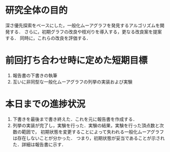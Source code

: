 研究全体の目的
==============

深さ優先探索をベースにした，一般化ムーアグラフを発見するアルゴリズムを開発する． さらに，初期グラフの改良や枝刈りを導入する，更なる改良案を提案する． 同時に，これらの改良を評価する．

前回打ち合わせ時に定めた短期目標
================================

1.  報告書の下書きの執筆
2.  互いに非同型な一般化ムーアグラフの列挙の実装および実験

本日までの進捗状況
==================

1.  下書きを最後まで書き終えた．これを元に報告書を作成する．
2.  列挙の実装が完了し，実験を行った．実験の結果，実験を行った頂点数と次数の範囲で， 初期状態を変更することによって失われる一般化ムーアグラフは存在しないことが分かった． つまり，初期状態が妥当であることが示された．詳細は報告書に示す．
